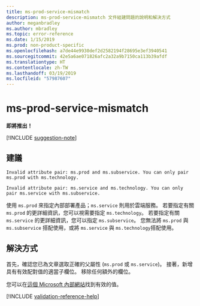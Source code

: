 ```yaml
---
title: ms-prod-service-mismatch
description: ms-prod-service-mismatch 文件組建問題的說明和解決方式
author: meganbradley
ms.author: mbradley
ms.topic: error-reference
ms.date: 1/15/2019
ms.prod: non-product-specific
ms.openlocfilehash: a7de44e9930def2d2582194f28695e3ef3940541
ms.sourcegitcommit: 42e5a6ae071826afc2a32a9b7150ca113b39afdf
ms.translationtype: HT
ms.contentlocale: zh-TW
ms.lasthandoff: 03/19/2019
ms.locfileid: "57987607"
---
```

# <a name="ms-prod-service-mismatch"></a>ms-prod-service-mismatch

**即將推出！**

[!INCLUDE [suggestion-note](includes/suggestion-note.md)]

## <a name="suggestion"></a>建議

`Invalid attribute pair: ms.prod and ms.subservice. You can only pair ms.prod with ms.technology.`

`Invalid attribute pair: ms.service and ms.technology. You can only pair ms.service with ms.subservice.`

使用 `ms.prod` 來指定內部部署產品；`ms.service` 則用於雲端服務。 若要指定有關 `ms.prod` 的更詳細資訊，您可以視需要指定 `ms.technology`。 若要指定有關 `ms.service` 的更詳細資訊，您可以指定 `ms.subservice`。 您無法將 `ms.prod` 與 `ms.subservice` 搭配使用，或將 `ms.service` 與 `ms.technology`搭配使用。

## <a name="resolution"></a>解決方式

首先，確認您已為文章選取正確的父屬性 (`ms.prod` 或 `ms.service`)。 接著，新增具有有效配對值的適當子欄位。 移除任何額外的欄位。

您可以在[這個 Microsoft 內部網站](https://docsmetadatatool.azurewebsites.net/allowlists)找到有效的值。

<!--make sure to add this file to your includes folder and verify the path-->
[!INCLUDE [validation-reference-help](includes/validation-reference-help.md)]

